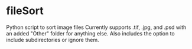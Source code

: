 # fileSort
Python script to sort image files 
Currently supports .tif, .jpg, and .psd with an added "Other" folder for anything else. Also includes the option to include subdirectories or ignore them.


